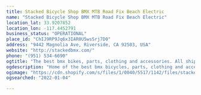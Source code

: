 ```yaml
---
title: Stacked Bicycle Shop BMX MTB Road Fix Beach Electric
name: "Stacked Bicycle Shop BMX MTB Road Fix Beach Electric"
location_lat: 33.9207852
location_lon: -117.4452791
business_status: "OPERATIONAL"
place_id: "ChIJ9RP9Jq6x3IAR0U5wsSrj7D0"
address: "9442 Magnolia Ave, Riverside, CA 92503, USA"
website: "http://stackedbmx.com/"
phone: "(951) 534-6690"
ogtitle: "The best bmx bikes, parts, clothing and accessories. All ship next day"
ogdescription: "Home of the best bmx bicycles, parts, clothing and accessories. Everything ships next business day, ships anywhere is the USA in 1-3 business days. No hassle 90 day return policy. Safe & secure checkout. 6 Month to life-time warranty on all products. 100% rider owned and operated."
ogimage: "https://cdn.shopify.com/s/files/1/0040/5517/1142/files/stacked-branding-logo-black_1200x1200.png?v=1551197747"
ogsearched: "2022-01-04"

---
```

